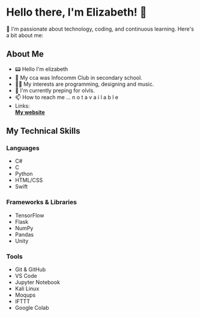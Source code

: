 # Hello there, I'm Elizabeth! 👋

🌟 I'm passionate about technology, coding, and continuous learning. Here's a bit about me:

## About Me
- 📟 Hello I'm elizabeth  
- 👀 My cca was Infocomm Club in secondary school.  
- 🫶🏻 My interests are programming, designing and music.  
- 🌱 I'm currently preping for olvls.  
- 📫 How to reach me ... n o t a v a i l a b l e  
- Links:  
  **[My website](https://elizabethlim.notion.site/elizabeth-s-portfolio-2157489241e1809f9398d3d6dfe08498?pvs=149)**

## My Technical Skills
### Languages
- C#
- C
- Python
- HTML/CSS
- Swift

### Frameworks & Libraries
- TensorFlow
- Flask
- NumPy
- Pandas
- Unity

### Tools
- Git & GitHub
- VS Code
- Jupyter Notebook
- Kali Linux
- Moqups
- IFTTT
- Google Colab

</div>

<!---
ljyeliz/ljyeliz is a ✨ special ✨ repository because its `README.md` (this file) appears on your GitHub profile.
You can click the Preview link to take a look at your changes.
--->
